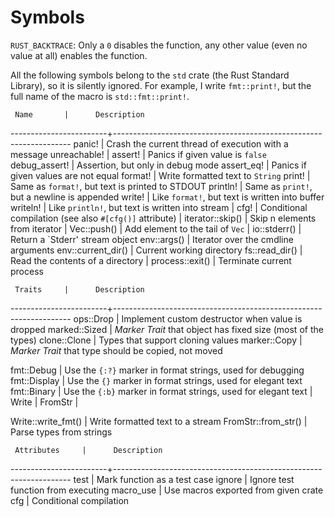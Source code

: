 Symbols
=======

`RUST_BACKTRACE`:  Only a `0` disables the function, any other value (even no
value at all) enables the function.

All the following symbols belong to the `std` crate (the Rust Standard Library),
so it is silently ignored.  For example, I write `fmt::print!`, but the full
name of the macro is `std::fmt::print!`.


     Name		|      Description
------------------------+-------------------------------------------------------------------
   panic!		| Crash the current thread of execution with a message
   unreachable!		|
   assert!		| Panics if given value is `false`
   debug_assert!	| Assertion, but only in debug mode
   assert_eq!		| Panics if given values are not equal
   format!		| Write formatted text to `String`
   print!		| Same as `format!`, but text is printed to STDOUT
   println!		| Same as `print!`, but a newline is appended
   write!		| Like `format!`, but text is written into buffer
   writeln!		| Like `println!`, but text is written into stream
			|
   cfg!			| Conditional compilation (see also `#[cfg()]` attribute)
			|
   iterator::skip()	| Skip n elements from iterator
			|
   Vec::push()		| Add element to the tail of `Vec`
			|
   io::stderr()		| Return a `Stderr' stream object
   env::args()		| Iterator over the cmdline arguments
   env::current_dir()	| Current working directory
   fs::read_dir()	| Read the contents of a directory
			|
   process::exit()	| Terminate current process



     Traits		|      Description
------------------------+-------------------------------------------------------------------
  ops::Drop		| Implement custom destructor when value is dropped
  marked::Sized		| _Marker Trait_ that object has fixed size (most of the types)
  clone::Clone		| Types that support cloning values
  marker::Copy		| _Marker Trait_ that type should be copied, not moved

  fmt::Debug		| Use the `{:?}` marker in format strings, used for debugging
  fmt::Display		| Use the `{}` marker in format strings, used for elegant text
  fmt::Binary		| Use the `{:b}` marker in format strings, used for elegant text
			|
  Write			|
  FromStr		|

  Write::write_fmt()	| Write formatted text to a stream
  FromStr::from_str()	| Parse types from strings


     Attributes		|      Description
------------------------+-------------------------------------------------------------------
  test			| Mark function as a test case
  ignore		| Ignore test function from executing
  macro_use		| Use macros exported from given crate
  cfg			| Conditional compilation
